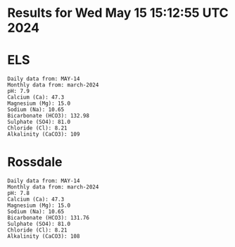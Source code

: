 # Results for Wed May 15 15:12:55 UTC 2024
# ELS
```
Daily data from: MAY-14
Monthly data from: march-2024
pH: 7.9
Calcium (Ca): 47.3
Magnesium (Mg): 15.0
Sodium (Na): 10.65
Bicarbonate (HCO3): 132.98
Sulphate (SO4): 81.0
Chloride (Cl): 8.21
Alkalinity (CaCO3): 109
```
# Rossdale
```
Daily data from: MAY-14
Monthly data from: march-2024
pH: 7.8
Calcium (Ca): 47.3
Magnesium (Mg): 15.0
Sodium (Na): 10.65
Bicarbonate (HCO3): 131.76
Sulphate (SO4): 81.0
Chloride (Cl): 8.21
Alkalinity (CaCO3): 108
```
